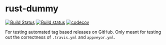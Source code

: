 # rust-dummy

[![Build Status](https://travis-ci.org/guangie88/rust-dummy.svg?branch=master)](https://travis-ci.org/guangie88/rust-dummy)
[![Build status](https://ci.appveyor.com/api/projects/status/6wa0evwui7a5vat4/branch/master?svg=true)](https://ci.appveyor.com/project/guangie88/rust-dummy/branch/master)
[![codecov](https://codecov.io/gh/guangie88/rust-dummy/branch/master/graph/badge.svg)](https://codecov.io/gh/guangie88/rust-dummy)

For testing automated tag based releases on GitHub. Only meant for testing out
the correctness of `.travis.yml` and `appveyor.yml`.
